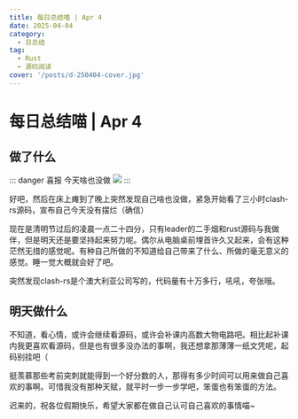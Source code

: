```yaml
---
title: 每日总结喵 | Apr 4
date: 2025-04-04
category:
  - 日总结
tag:
  - Rust
  - 源码阅读
cover: '/posts/d-250404-cover.jpg'
---
```

# 每日总结喵 | Apr 4

## 做了什么

::: danger 喜报
今天啥也没做
![](/posts/d-250404-1.jpg)
:::

好吧，然后在床上瘫到了晚上突然发现自己啥也没做，紧急开始看了三小时clash-rs源码，宣布自己今天没有摆烂（确信）

现在是清明节过后的凌晨一点二十四分，只有leader的二手烟和rust源码与我做伴，但是明天还是要坚持起来努力呢。偶尔从电脑桌前埋首许久又起来，会有这种茫然无措的感觉呢。有种自己所做的不知道给自己带来了什么、所做的毫无意义的感觉。睡一觉大概就会好了吧。

突然发现clash-rs是个澳大利亚公司写的，代码量有十万多行，吼吼，夸张哦。

## 明天做什么

不知道，看心情，或许会继续看源码，或许会补课内高数大物电路吧。相比起补课内我更喜欢看源码，但是也有很多没办法的事啊，我还想拿那薄薄一纸文凭呢，起码别挂吧（

挺羡慕那些考前突刺就能得到一个好分数的人，那得有多少时间可以用来做自己喜欢的事啊。可惜我没有那种天赋，就平时一步一步学吧，笨蛋也有笨蛋的方法。

迟来的，祝各位假期快乐，希望大家都在做自己认可自己喜欢的事情喵~

